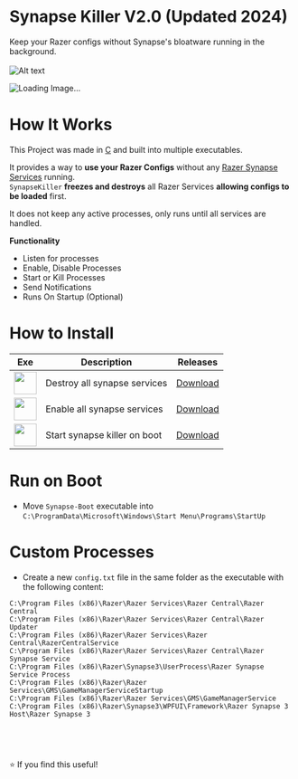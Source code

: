 # Synapse Killer V2.0 (Updated 2024)
Keep your Razer configs without Synapse's bloatware running in the background.
<br></br>
<img src="https://i.ibb.co/XXBx11G/razer-blackwidow-chroma-gif-5.gif" alt="Alt text" title="Synapse Keyboard">

<img src="https://i.ibb.co/Yh5sHBb/Razer-SServices.png" alt="Loading Image..."  title="Synapse Processes"/>

# How It Works
This Project was made in [C](https://en.wikipedia.org/wiki/C_(programming_language)) and built into multiple executables.

It provides a way to **use your Razer Configs** without any [Razer Synapse Services](https://www.razer.com/synapse-3) running.</br>
`SynapseKiller` **freezes and destroys** all Razer Services **allowing configs to be loaded** first.

It does not keep any active processes, only runs until all services are handled.

**Functionality**
* Listen for processes
* Enable, Disable Processes
* Start or Kill Processes
* Send Notifications
* Runs On Startup (Optional)

# How to Install

| Exe    | Description | Releases |
| -------- | ------- | ------- |
| <a href="https://github.com/NxRoot/SynapseKiller/releases/tag/Latest"><img style="min-width: 40px;min-height: 40px; width: 40px;" src="https://iili.io/deaPZH7.png"/></a> | Destroy all synapse services    | [Download](https://github.com/NxRoot/SynapseKiller/releases/tag/Latest)    |
| <a href="https://github.com/NxRoot/SynapseKiller/releases/tag/Latest"><img style="min-width: 40px;min-height: 40px; width: 40px;" src="https://iili.io/deaPLSS.png"/></a> | Enable all synapse services     | [Download](https://github.com/NxRoot/SynapseKiller/releases/tag/Latest)    |
| <a href="https://github.com/NxRoot/SynapseKiller/releases/tag/Latest"><img style="min-width: 40px;min-height: 40px; width: 40px;" src="https://iili.io/deaPtR9.png"/></a> | Start synapse killer on boot    | [Download](https://github.com/NxRoot/SynapseKiller/releases/tag/Latest)    |


# Run on Boot

* Move `Synapse-Boot` executable into `C:\ProgramData\Microsoft\Windows\Start Menu\Programs\StartUp` 

# Custom Processes

* Create a new `config.txt` file in the same folder as the executable with the following content:
```
C:\Program Files (x86)\Razer\Razer Services\Razer Central\Razer Central
C:\Program Files (x86)\Razer\Razer Services\Razer Central\Razer Updater
C:\Program Files (x86)\Razer\Razer Services\Razer Central\RazerCentralService
C:\Program Files (x86)\Razer\Razer Services\Razer Central\Razer Synapse Service
C:\Program Files (x86)\Razer\Synapse3\UserProcess\Razer Synapse Service Process
C:\Program Files (x86)\Razer\Razer Services\GMS\GameManagerServiceStartup
C:\Program Files (x86)\Razer\Razer Services\GMS\GameManagerService
C:\Program Files (x86)\Razer\Synapse3\WPFUI\Framework\Razer Synapse 3 Host\Razer Synapse 3
```

## &nbsp;
⭐ If you find this useful!

